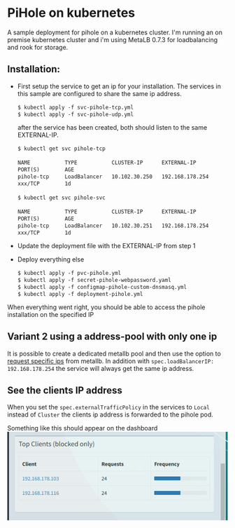 
# PiHole on kubernetes

A sample deployment for pihole on a kubernetes cluster. I'm running an on premise kubernetes cluster and i'm using MetaLB 0.7.3 for loadbalancing and rook for storage.

## Installation:
* First setup the service to get an ip for your installation. The services in this sample are configured to share the same ip address.

  ```
  $ kubectl apply -f svc-pihole-tcp.yml
  $ kubectl apply -f svc-pihole-udp.yml
  ```

  after the service has been created, both should listen to the same EXTERNAL-IP.

  ```
  $ kubectl get svc pihole-tcp

  NAME           TYPE           CLUSTER-IP      EXTERNAL-IP       PORT(S)        AGE
  pihole-tcp     LoadBalancer   10.102.30.250   192.168.178.254   xxx/TCP        1d

  $ kubectl get svc pihole-svc

  NAME           TYPE           CLUSTER-IP      EXTERNAL-IP       PORT(S)        AGE
  pihole-tcp     LoadBalancer   10.102.30.251   192.168.178.254   xxx/TCP        1d
  ```

* Update the deployment file with the EXTERNAL-IP from step 1
* Deploy everything else

  ```
  $ kubectl apply -f pvc-pihole.yml
  $ kubectl apply -f secret-pihole-webpassword.yaml
  $ kubectl apply -f configmap-pihole-custom-dnsmasq.yml
  $ kubectl apply -f deployment-pihole.yml
  ```

When everything went right, you should be able to access the pihole installation on the specified IP

## Variant 2 using a address-pool with only one ip

It is possible to create a dedicated metallb pool and then use the option to [request specific ips](https://metallb.universe.tf/usage/#requesting-specific-ips) from metallb. In addition with ```spec.loadBalancerIP: 192.168.178.254``` the service will always get the same ip address.

## See the clients IP address

When you set the ```spec.externalTrafficPolicy``` in the services to ```Local``` instead of ```Cluster``` the clients ip address is forwarded to the pihole pod.

Something like this should appear on the dashboard
![screenshot](docs/screenshot.png) 
